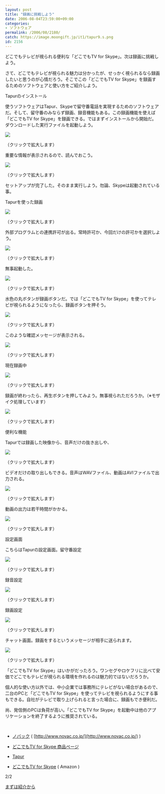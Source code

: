 ```yaml
---
layout: post
title: "録画に挑戦しよう"
date: 2006-08-04T23:59:00+09:00
categories:
- ソフトウェア
permalink: /2006/08/2180/
catch: https://image.moongift.jp/it1/tapur9.s.png
id: 2156
---
```

どこでもテレビが視られる便利な「どこでもTV for Skype」。次は録画に挑戦しよう。

  
<!--more-->  

さて、どこでもテレビが視られる魅力は分かったが、せっかく視られるなら録画したいと思うのが心情だろう。そこでこの「どこでもTV for Skype」を録画するためのソフトウェアと使い方をご紹介しよう。
  

Tapurのインストール
  

使うソフトウェアはTapur、Skypeで留守番電話を実現するためのソフトウェアだ。そして、留守番のみならず録画、録音機能もある。この録画機能を使えば「どこでもTV for Skype」を録画できる。ではまずインストールから開始だ。ダウンロードした実行ファイルを起動しよう。
  

[![](https://image.moongift.jp/it1/tapur1.s.png)](https://image.moongift.jp/it1/tapur1.png)  

（クリックで拡大します）
  

重要な情報が表示されるので、読んでおこう。
  

[![](https://image.moongift.jp/it1/tapur2.s.png)](https://image.moongift.jp/it1/tapur2.png)  

（クリックで拡大します）
  

セットアップが完了した。そのまま実行しよう。勿論、Skypeは起動されている事。
  

Tapurを使った録画
  

[![](https://image.moongift.jp/it1/tapur3.s.png)](https://image.moongift.jp/it1/tapur3.png)  

（クリックで拡大します）
  

外部プログラムとの連携許可が出る。常時許可か、今回だけの許可かを選択しよう。
  

[![](https://image.moongift.jp/it1/tapur4.s.png)](https://image.moongift.jp/it1/tapur4.png)  

（クリックで拡大します）
  

無事起動した。
  

[![](https://image.moongift.jp/it1/tapur5.s.png)](https://image.moongift.jp/it1/tapur5.png)  

（クリックで拡大します）
  

水色の丸ボタンが録画ボタンだ。では「どこでもTV for Skype」を使ってテレビが視られるようになったら、録画ボタンを押そう。
  

[![](https://image.moongift.jp/it1/tapur6.s.png)](https://image.moongift.jp/it1/tapur6.png)  

（クリックで拡大します）
  

このような確認メッセージが表示される。
  

[![](https://image.moongift.jp/it1/tapur7.s.png)](https://image.moongift.jp/it1/tapur7.png)  

（クリックで拡大します）
  

現在録画中
  

[![](https://image.moongift.jp/it1/tapur8.s.png)](https://image.moongift.jp/it1/tapur8.png)  

（クリックで拡大します）
  

録画が終わったら、再生ボタンを押してみよう。無事視られただろうか。（※モザイク処理しています）
  

[![](https://image.moongift.jp/it1/tapur9.s.png)](https://image.moongift.jp/it1/tapur9.png)  

（クリックで拡大します）
  

便利な機能
  

Tapurでは録画した映像から、音声だけの抜き出しや、
  

[![](https://image.moongift.jp/it1/tapur10.s.png)](https://image.moongift.jp/it1/tapur10.png)  

（クリックで拡大します）
  

ビデオだけの取り出しもできる。音声はWAVファイル、動画はAVIファイルで出力される。
  

[![](https://image.moongift.jp/it1/tapur11.s.png)](https://image.moongift.jp/it1/tapur11.png)  

（クリックで拡大します）
  

動画の出力は若干時間がかかる。
  

[![](https://image.moongift.jp/it1/tapur12.s.png)](https://image.moongift.jp/it1/tapur12.png)  

（クリックで拡大します）
  

設定画面
  

こちらはTapurの設定画面。留守番設定
  

[![](https://image.moongift.jp/it1/tapur13.s.png)](https://image.moongift.jp/it1/tapur13.png)  

（クリックで拡大します）
  

録音設定
  

[![](https://image.moongift.jp/it1/tapur14.s.png)](https://image.moongift.jp/it1/tapur14.png)  

（クリックで拡大します）
  

録画設定
  

[![](https://image.moongift.jp/it1/tapur15.s.png)](https://image.moongift.jp/it1/tapur15.png)  

（クリックで拡大します）
  

チャット画面。録画をするというメッセージが相手に送られます。
  

[![](https://image.moongift.jp/it1/tapur16.s.png)](https://image.moongift.jp/it1/tapur16.png)  

（クリックで拡大します）
  

「どこでもTV for Skype」はいかがだったろう。ワンセグやロケフリに比べて安価でどこでもテレビが視られる環境を作れるのは魅力的ではないだろうか。
  

個人的な使い方以外では、中小企業では事務所にテレビがない場合があるので、二台のPCと「どこでもTV for Skype」を使ってテレビを視られるようにする事もできる。自社がテレビで取り上げられると言った場合に、録画もでき便利だ。
  

尚、発信側のPCは負荷が高い。「どこでもTV for Skype」を起動中は他のアプリケーションを終了するように推奨されている。
  

&nbsp;
  

  
- [ノバック](http://www.novac.co.jp/) ( [http://www.novac.co.jp/](http://www.novac.co.jp/) )
  
- [どこでもTV for Skype 商品ページ](http://www.novac.co.jp/products/hardware/vp-skype/nv-lf2000/index.html)
  
- [Tapur](http://www.tapur.com/index.php)
  
- [どこでもTV for Skype](http://www.amazon.co.jp/exec/obidos/redirect?link_code=as2&path=ASIN/B000GPILQY&tag=moongift-22&camp=247&creative=1211) ( Amazon )
  
  

  

2/2

  

[まずは紹介から](http://it.moongift.jp/i-1749.html)
  


